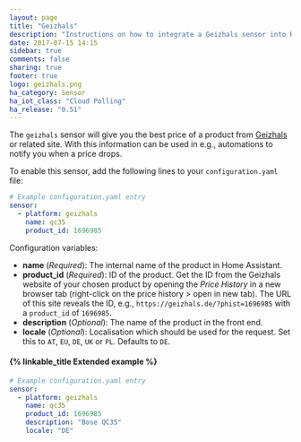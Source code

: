 ```yaml
---
layout: page
title: "Geizhals"
description: "Instructions on how to integrate a Geizhals sensor into Home Assistant."
date: 2017-07-15 14:15
sidebar: true
comments: false
sharing: true
footer: true
logo: geizhals.png
ha_category: Sensor
ha_iot_class: "Cloud Polling"
ha_release: "0.51"
---
```


The `geizhals` sensor will give you the best price of a product from [Geizhals](https://geizhals.de) or related site. With this information can be used in e.g., automations to notify you when a price drops.

To enable this sensor, add the following lines to your `configuration.yaml` file:

```yaml
# Example configuration.yaml entry
sensor:
  - platform: geizhals
    name: qc35
    product_id: 1696985
```

Configuration variables:

- **name** (*Required*): The internal name of the product in Home Assistant.
- **product_id** (*Required*): ID of the product. Get the ID from the Geizhals website of your chosen product by opening the *Price History* in a new browser tab (right-click on the price history > open in new tab).
The URL of this site reveals the ID, e.g., `https://geizhals.de/?phist=1696985` with a `product_id` of `1696985`.
- **description** (*Optional*): The name of the product in the front end.
- **locale** (*Optional*): Localisation which should be used for the request. Set this to `AT`, `EU`, `DE`, `UK` or `PL`. Defaults to `DE`.

#### {% linkable_title Extended example %}

```yaml
# Example configuration.yaml entry
sensor:
  - platform: geizhals
    name: qc35
    product_id: 1696985
    description: "Bose QC35"
    locale: "DE"
```
